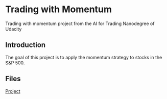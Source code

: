 # Trading with Momentum  
Trading with momentum project from the AI for Trading Nanodegree of Udacity

## Introduction
The goal of this project is to apply the momentum strategy to stocks in the S&P 500.   

## Files 
[Project](https://github.com/ricardoues/trading-with-momentum/blob/main/project_1_starter.ipynb)
